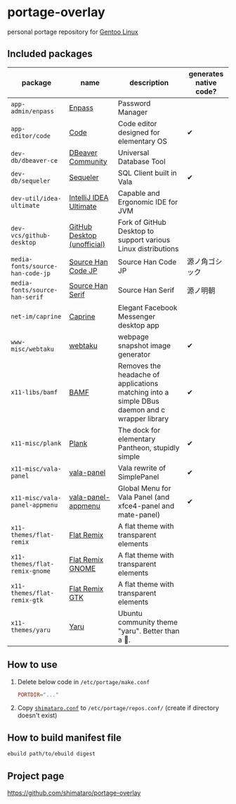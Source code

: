 # portage-overlay

personal portage repository for [Gentoo Linux](http://www.gentoo.org/)

## Included packages

| package | name | description | generates native code? |
|---------|------|-------------|------|
| `app-admin/enpass` | [Enpass](https://www.enpass.io/) | Password Manager | |
| `app-editor/code` | [Code](https://github.com/elementary/code) | Code editor designed for elementary OS | ✔ |
| `dev-db/dbeaver-ce` | [DBeaver Community](https://dbeaver.io/) | Universal Database Tool | |
| `dev-db/sequeler` | [Sequeler](https://github.com/Alecaddd/sequeler) | SQL Client built in Vala | ✔ |
| `dev-util/idea-ultimate` | [IntelliJ IDEA Ultimate](https://www.jetbrains.com/idea/) | Capable and Ergonomic IDE for JVM | |
| `dev-vcs/github-desktop` | [GitHub Desktop (unofficial)](https://github.com/shiftkey/desktop) | Fork of GitHub Desktop to support various Linux distributions | |
| `media-fonts/source-han-code-jp` | [Source Han Code JP](https://github.com/adobe-fonts/source-han-code-jp) | Source Han Code JP | 源ノ角ゴシック | |
| `media-fonts/source-han-serif` | [Source Han Serif](https://github.com/adobe-fonts/source-han-serif) | Source Han Serif | 源ノ明朝 | |
| `net-im/caprine` | [Caprine](https://sindresorhus.com/caprine/) | Elegant Facebook Messenger desktop app | |
| `www-misc/webtaku` | [webtaku](https://github.com/shimataro/webtaku) | webpage snapshot image generator | ✔ |
| `x11-libs/bamf` | [BAMF](https://launchpad.net/bamf) | Removes the headache of applications matching into a simple DBus daemon and c wrapper library | ✔ |
| `x11-misc/plank` | [Plank](https://launchpad.net/plank) | The dock for elementary Pantheon, stupidly simple | ✔ |
| `x11-misc/vala-panel` | [vala-panel](https://github.com/rilian-la-te/vala-panel) | Vala rewrite of SimplePanel | ✔ |
| `x11-misc/vala-panel-appmenu` | [vala-panel-appmenu](https://github.com/rilian-la-te/vala-panel-appmenu) | Global Menu for Vala Panel (and xfce4-panel and mate-panel) | ✔ |
| `x11-themes/flat-remix` | [Flat Remix](https://github.com/daniruiz/flat-remix) | A flat theme with transparent elements | |
| `x11-themes/flat-remix-gnome` | [Flat Remix GNOME](https://github.com/daniruiz/flat-remix-gnome) | A flat theme with transparent elements | |
| `x11-themes/flat-remix-gtk` | [Flat Remix GTK](https://github.com/daniruiz/flat-remix-gtk) | A flat theme with transparent elements | |
| `x11-themes/yaru` | [Yaru](https://github.com/ubuntu/yaru) | Ubuntu community theme "yaru". Better than a 🌯. | |

## How to use

1. Delete below code in `/etc/portage/make.conf`

    ```conf
    PORTDIR="..."
    ```

1. Copy [`shimataro.conf`](./shimataro.conf) to `/etc/portage/repos.conf/`
(create if directory doesn't exist)

## How to build manifest file

```bash
ebuild path/to/ebuild digest
```

## Project page

<https://github.com/shimataro/portage-overlay>
